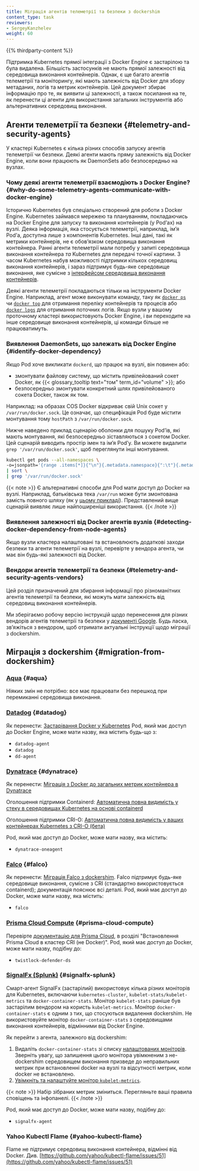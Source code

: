 ```yaml
---
title: Міграція агентів телеметрії та безпеки з dockershim
content_type: task
reviewers:
- SergeyKanzhelev
weight: 60
---
```


<!-- overview -->

{{% thirdparty-content %}}

Підтримка Kubernetes прямої інтеграції з Docker Engine є застарілою та була видалена. Більшість застосунків не мають прямої залежності від середовища виконання контейнерів. Однак, є ще багато агентів телеметрії та моніторингу, які мають залежність від Docker для збору метаданих, логів та метрик контейнерів. Цей документ збирає інформацію про те, як виявити ці залежності, а також посилання на те, як перенести ці агенти для використання загальних інструментів або альтернативних середовищ виконання.

## Агенти телеметрії та безпеки {#telemetry-and-security-agents}

У кластері Kubernetes є кілька різних способів запуску агентів телеметрії чи безпеки. Деякі агенти мають пряму залежність від Docker Engine, коли вони працюють як DaemonSets або безпосередньо на вузлах.

### Чому деякі агенти телеметрії взаємодіють з Docker Engine? {#why-do-some-telemetry-agents-communicate-with-docker-engine}

Історично Kubernetes був спеціально створений для роботи з Docker Engine. Kubernetes займався мережею та плануванням, покладаючись на Docker Engine для запуску та виконання контейнерів (у Podʼах) на вузлі. Деяка інформація, яка стосується телеметрії, наприклад, імʼя Podʼа, доступна лише з компонентів Kubernetes. Інші дані, такі як метрики контейнерів, не є обовʼязком середовища виконання контейнера. Ранні агенти телеметрії мали потребу у запиті середовища виконання контейнера *та* Kubernetes для передачі точної картини. З часом Kubernetes набув можливості підтримки кількох середовищ виконання контейнерів, і зараз підтримує будь-яке середовище виконання, яке сумісне з [інтерфейсом середовища виконання контейнерів](/docs/concepts/architecture/cri/).

Деякі агенти телеметрії покладаються тільки на інструменти Docker Engine. Наприклад, агент може виконувати команду, таку як [`docker ps`](https://docs.docker.com/engine/reference/commandline/ps/) чи [`docker top`](https://docs.docker.com/engine/reference/commandline/top/) для отримання переліку контейнерів та процесів або [`docker logs`](https://docs.docker.com/engine/reference/commandline/logs/) для отримання поточних логів. Якщо вузли у вашому проточному кластері використовують Docker Engine, і ви переходите на інше середовище виконання контейнерів, ці команди більше не працюватимуть.

### Виявлення DaemonSets, що залежать від Docker Engine {#identify-docker-dependency}

Якщо Pod хоче викликати `dockerd`, що працює на вузлі, він повинен або:

- змонтувати файлову систему, що містить привілейований сокет Docker, як {{< glossary_tooltip text="том" term_id="volume" >}}; або
- безпосередньо змонтувати конкретний шлях привілейованого сокета Docker, також як том.

Наприклад: на образах COS Docker відкриває свій Unix сокет у `/var/run/docker.sock`. Це означає, що специфікація Pod буде містити монтування тому `hostPath` з `/var/run/docker.sock`.

Нижче наведено приклад сценарію оболонки для пошуку Podʼів, які мають монтування, які безпосередньо зіставляються з сокетом Docker. Цей сценарій виводить простір імен та імʼя Podʼу. Ви можете видалити `grep '/var/run/docker.sock'`, щоб переглянути інші монтування.

```bash
kubectl get pods --all-namespaces \
-o=jsonpath='{range .items[*]}{"\n"}{.metadata.namespace}{":\t"}{.metadata.name}{":\t"}{range .spec.volumes[*]}{.hostPath.path}{", "}{end}{end}' \
| sort \
| grep '/var/run/docker.sock'
```

{{< note >}}
Є альтернативні способи для Pod мати доступ до Docker на вузлі. Наприклад, батьківська тека `/var/run` може бути змонтована замість повного шляху (як у [цьому прикладі](https://gist.github.com/itaysk/7bc3e56d69c4d72a549286d98fd557dd)). Представлений вище сценарій виявляє лише найпоширеніші використання.
{{< /note >}}

### Виявлення залежності від Docker агентів вузлів {#detecting-docker-dependency-from-node-agents}

Якщо вузли кластера налаштовані та встановлюють додаткові заходи безпеки та агенти телеметрії на вузлі, перевірте у вендора агента, чи має він будь-які залежності від Docker.

### Вендори агентів телеметрії та безпеки {#telemetry-and-security-agents-vendors}

Цей розділ призначений для збирання інформації про різноманітних агентів телеметрії та безпеки, які можуть мати залежність від середовищ виконання контейнерів.

Ми зберігаємо робочу версію інструкцій щодо перенесення для різних вендорів агентів телеметрії та безпеки у [документі Google](https://docs.google.com/document/d/1ZFi4uKit63ga5sxEiZblfb-c23lFhvy6RXVPikS8wf0/edit#). Будь ласка, звʼяжіться з вендором, щоб отримати актуальні інструкції щодо міграції з dockershim.

## Міграція з dockershim {#migration-from-dockershim}

### [Aqua](https://www.aquasec.com) {#aqua}

Ніяких змін не потрібно: все має працювати без перешкод при перемиканні середовища виконання.

### [Datadog](https://www.datadoghq.com/product/) {#datadog}

Як перенести: [Застарівання Docker у Kubernetes](https://docs.datadoghq.com/agent/guide/docker-deprecation/) Pod, який має доступ до Docker Engine, може мати назву, яка містить будь-що з:

- `datadog-agent`
- `datadog`
- `dd-agent`

### [Dynatrace](https://www.dynatrace.com/) {#dynatrace}

Як перенести: [Міграція з Docker до загальних метрик контейнера в Dynatrace](https://community.dynatrace.com/t5/Best-practices/Migrating-from-Docker-only-to-generic-container-metrics-in/m-p/167030#M49)

Оголошення підтримки Containerd: [Автоматична повна видимість у стеку в середовищах Kubernetes на основі containerd](https://www.dynatrace.com/news/blog/get-automated-full-stack-visibility-into-containerd-based-kubernetes-environments/)

Оголошення підтримки CRI-O: [Автоматична повна видимість у ваших контейнерах Kubernetes з CRI-O (бета)](https://www.dynatrace.com/news/blog/get-automated-full-stack-visibility-into-your-cri-o-kubernetes-containers-beta/)

Pod, який має доступ до Docker, може мати назву, яка містить:

- `dynatrace-oneagent`

### [Falco](https://falco.org) {#falco}

Як перенести: [Міграція Falco з dockershim](https://falco.org/docs/getting-started/deployment/#docker-deprecation-in-kubernetes). Falco підтримує будь-яке середовище виконання, сумісне з CRI (стандартно використовується containerd); документація пояснює всі деталі. Pod, який має доступ до Docker, може мати назву, яка містить:

- `falco`

### [Prisma Cloud Compute](https://docs.paloaltonetworks.com/prisma/prisma-cloud.html) {#prisma-cloud-compute}

Перевірте [документацію для Prisma Cloud](https://docs.paloaltonetworks.com/prisma/prisma-cloud/prisma-cloud-admin-compute/install/install_kubernetes.html), в розділі "Встановлення Prisma Cloud в кластер CRI (не Docker)". Pod, який має доступ до Docker, може мати назву, подібну до:

- `twistlock-defender-ds`

### [SignalFx (Splunk)](https://www.splunk.com/en_us/investor-relations/acquisitions/signalfx.html) {#signalfx-splunk}

Смарт-агент SignalFx (застарілий) використовує кілька різних моніторів для Kubernetes, включаючи `kubernetes-cluster`, `kubelet-stats/kubelet-metrics` та `docker-container-stats`. Монітор `kubelet-stats` раніше був застарілим вендором на користь `kubelet-metrics`. Монітор `docker-container-stats` є одним з тих, що стосуються видалення dockershim. Не використовуйте монітор `docker-container-stats` з середовищами виконання контейнерів, відмінними від Docker Engine.

Як перейти з агента, залежного від dockershim:

1. Видаліть `docker-container-stats` зі списку [налаштованих моніторів](https://github.com/signalfx/signalfx-agent/blob/main/docs/monitor-config.md). Зверніть увагу, що залишення цього монітора увімкненим з не-dockershim середовищем виконання призведе до неправильних метрик при встановленні docker на вузлі та відсутності метрик, коли docker не встановлено.
2. [Увімкніть та налаштуйте монітор `kubelet-metrics`](https://github.com/signalfx/signalfx-agent/blob/main/docs/monitors/kubelet-metrics.md).

{{< note >}}
Набір зібраних метрик зміниться. Перегляньте ваші правила сповіщень та інфопанелі.
{{< /note >}}

Pod, який має доступ до Docker, може мати назву, подібну до:

- `signalfx-agent`

### Yahoo Kubectl Flame {#yahoo-kubectl-flame}

Flame не підтримує середовищ виконання контейнера, відмінні від Docker. Див. [https://github.com/yahoo/kubectl-flame/issues/51](https://github.com/yahoo/kubectl-flame/issues/51)
